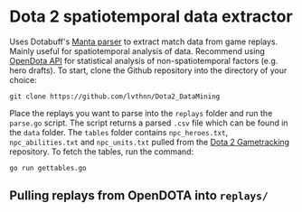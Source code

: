 # Dota 2 spatiotemporal data extractor
Uses Dotabuff's [Manta parser](https://github.com/dotabuff/manta) to extract match data from game replays.
Mainly useful for spatiotemporal analysis of data. Recommend using [OpenDota API](https://docs.opendota.com/#) for statistical analysis of
non-spatiotemporal factors (e.g. hero drafts).
To start, clone the Github repository into the directory of your choice:

```git clone https://github.com/lvthnn/Dota2_DataMining```

Place the replays you want to parse into the `replays` folder and run the `parse.go` script. The script returns a parsed
`.csv` file which can be found in the `data` folder. The `tables` folder contains `npc_heroes.txt`, `npc_abilities.txt`
and `npc_units.txt` pulled from the [Dota 2 Gametracking](https://github.com/SteamDatabase/GameTracking-Dota2) repository.
To fetch the tables, run the command:

```go run gettables.go```

## Pulling replays from OpenDOTA into `replays/`
